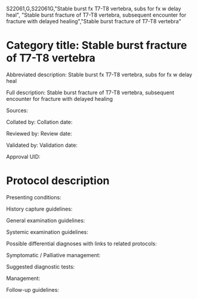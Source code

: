 S22061,G,S22061G,"Stable burst fx T7-T8 vertebra, subs for fx w delay heal", "Stable burst fracture of T7-T8 vertebra, subsequent encounter for fracture with delayed healing","Stable burst fracture of T7-T8 vertebra"
# Category title: Stable burst fracture of T7-T8 vertebra

Abbreviated description: Stable burst fx T7-T8 vertebra, subs for fx w delay heal

Full description: Stable burst fracture of T7-T8 vertebra, subsequent encounter for fracture with delayed healing

Sources:

Collated by:
Collation date:

Reviewed by:
Review date:

Validated by:
Validation date:

Approval UID:

# Protocol description

Presenting conditions:

History capture guidelines:

General examination guidelines:

Systemic examination guidelines:

Possible differential diagnoses with links to related protocols:

Symptomatic / Palliative management:

Suggested diagnostic tests:

Management:

Follow-up guidelines:
